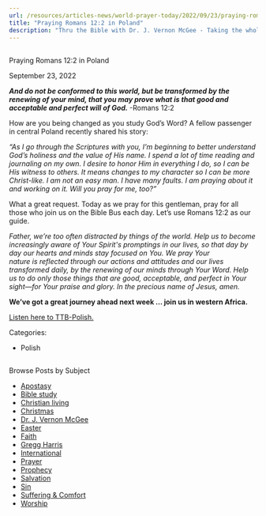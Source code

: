```yaml
---
url: /resources/articles-news/world-prayer-today/2022/09/23/praying-romans-12-2-in-poland
title: "Praying Romans 12:2 in Poland"
description: "Thru the Bible with Dr. J. Vernon McGee - Taking the whole Word to the whole world"
---
```







## 
 Praying Romans 12:2 in Poland


September 23, 2022
![]()




***And do not be conformed to this world, but be transformed by the renewing of your mind, that you may prove what is that good and acceptable and perfect will of God.*** -Romans 12:2

How are you being changed as you study God’s Word? A fellow passenger in central Poland recently shared his story:

*“As I go through the Scriptures with you, I’m beginning to better understand God’s holiness and the value of His name. I spend a lot of time reading and journaling on my own. I desire to honor Him in everything I do, so I can be His witness to others. It means changes to my character so I can be more Christ-like. I am not an easy man. I have many faults. I am praying about it and working on it. Will you pray for me, too?”*

What a great request. Today as we pray for this gentleman, pray for all those who join us on the Bible Bus each day. Let’s use Romans 12:2 as our guide.

*Father, we’re too often distracted by things of the world. Help us to become increasingly aware of Your Spirit's promptings in our lives, so that day by day our hearts and minds stay focused on You. We pray Your nature is reflected through our actions and attitudes and our lives transformed daily, by the renewing of our minds through Your Word. Help us to do only those things that are good, acceptable, and perfect in Your sight—for Your praise and glory. In the precious name of Jesus, amen.*

**We’ve got a great journey ahead next week … join us in western Africa.**

[Listen here to TTB-Polish.](https://ttb.twr.org/home/day,0425/language,POL)



Categories: 


* Polish









## 
 Browse Posts by Subject


* [Apostasy](/resources/articles-news/-in-tags/tags/Apostasy)
* [Bible study](/resources/articles-news/-in-tags/tags/Bible-study)
* [Christian living](/resources/articles-news/-in-tags/tags/Christian-living)
* [Christmas](/resources/articles-news/-in-tags/tags/Christmas)
* [Dr. J. Vernon McGee](/resources/articles-news/-in-tags/tags/Dr-J-Vernon-McGee)
* [Easter](/resources/articles-news/-in-tags/tags/easter)
* [Faith](/resources/articles-news/-in-tags/tags/Faith)
* [Gregg Harris](/resources/articles-news/-in-tags/tags/Gregg-Harris)
* [International](/resources/articles-news/-in-tags/tags/International)
* [Prayer](/resources/articles-news/-in-tags/tags/prayer)
* [Prophecy](/resources/articles-news/-in-tags/tags/Prophecy)
* [Salvation](/resources/articles-news/-in-tags/tags/Salvation)
* [Sin](/resources/articles-news/-in-tags/tags/sin)
* [Suffering & Comfort](/resources/articles-news/-in-tags/tags/Suffering-Comfort)
* [Worship](/resources/articles-news/-in-tags/tags/worship)






